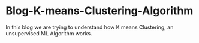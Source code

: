 # Blog-K-means-Clustering-Algorithm
In this blog we are trying to understand how K means Clustering, an unsupervised ML Algorithm works.
